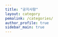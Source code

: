 ```yaml
---
title: "공지사항"
layout: category
pemalink: /categories/
author_profile: true
sidebar_main: true
---
```


